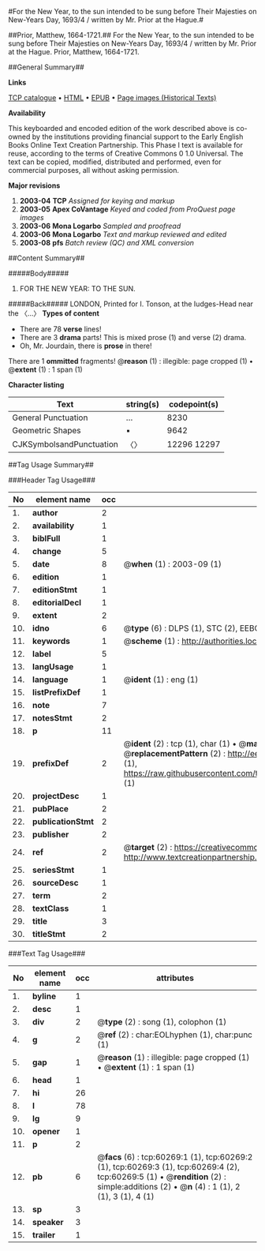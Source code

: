 #For the New Year, to the sun intended to be sung before Their Majesties on New-Years Day, 1693/4 / written by Mr. Prior at the Hague.#

##Prior, Matthew, 1664-1721.##
For the New Year, to the sun intended to be sung before Their Majesties on New-Years Day, 1693/4 / written by Mr. Prior at the Hague.
Prior, Matthew, 1664-1721.

##General Summary##

**Links**

[TCP catalogue](http://www.ota.ox.ac.uk/tcp/)  • 
[HTML](http://tei.it.ox.ac.uk/tcp/Texts-HTML/free/A55/A55906.html)  • 
[EPUB](http://tei.it.ox.ac.uk/tcp/Texts-EPUB/free/A55/A55906.epub) • 
[Page images (Historical Texts)](https://data.historicaltexts.jisc.ac.uk/view?pubId=eebo-12361986e&pageId=eebo-12361986e-60269-1)

**Availability**

This keyboarded and encoded edition of the
	       work described above is co-owned by the institutions
	       providing financial support to the Early English Books
	       Online Text Creation Partnership. This Phase I text is
	       available for reuse, according to the terms of Creative
	       Commons 0 1.0 Universal. The text can be copied,
	       modified, distributed and performed, even for
	       commercial purposes, all without asking permission.

**Major revisions**

1. __2003-04__ __TCP__ *Assigned for keying and markup*
1. __2003-05__ __Apex CoVantage__ *Keyed and coded from ProQuest page images*
1. __2003-06__ __Mona Logarbo__ *Sampled and proofread*
1. __2003-06__ __Mona Logarbo__ *Text and markup reviewed and edited*
1. __2003-08__ __pfs__ *Batch review (QC) and XML conversion*

##Content Summary##

#####Body#####

1. FOR THE NEW YEAR: TO THE SUN.

#####Back#####
LONDON, Printed for I. Tonson, at the Iudges-Head near the 〈…〉
**Types of content**

  * There are 78 **verse** lines!
  * There are 3 **drama** parts! This is mixed prose (1) and verse (2) drama.
  * Oh, Mr. Jourdain, there is **prose** in there!

There are 1 **ommitted** fragments! 
 @__reason__ (1) : illegible: page cropped (1)  •  @__extent__ (1) : 1 span (1)

**Character listing**


|Text|string(s)|codepoint(s)|
|---|---|---|
|General Punctuation|…|8230|
|Geometric Shapes|▪|9642|
|CJKSymbolsandPunctuation|〈〉|12296 12297|

##Tag Usage Summary##

###Header Tag Usage###

|No|element name|occ|attributes|
|---|---|---|---|
|1.|__author__|2||
|2.|__availability__|1||
|3.|__biblFull__|1||
|4.|__change__|5||
|5.|__date__|8| @__when__ (1) : 2003-09 (1)|
|6.|__edition__|1||
|7.|__editionStmt__|1||
|8.|__editorialDecl__|1||
|9.|__extent__|2||
|10.|__idno__|6| @__type__ (6) : DLPS (1), STC (2), EEBO-CITATION (1), OCLC (1), VID (1)|
|11.|__keywords__|1| @__scheme__ (1) : http://authorities.loc.gov/ (1)|
|12.|__label__|5||
|13.|__langUsage__|1||
|14.|__language__|1| @__ident__ (1) : eng (1)|
|15.|__listPrefixDef__|1||
|16.|__note__|7||
|17.|__notesStmt__|2||
|18.|__p__|11||
|19.|__prefixDef__|2| @__ident__ (2) : tcp (1), char (1)  •  @__matchPattern__ (2) : ([0-9\-]+):([0-9IVX]+) (1), (.+) (1)  •  @__replacementPattern__ (2) : http://eebo.chadwyck.com/downloadtiff?vid=$1&page=$2 (1), https://raw.githubusercontent.com/textcreationpartnership/Texts/master/tcpchars.xml#$1 (1)|
|20.|__projectDesc__|1||
|21.|__pubPlace__|2||
|22.|__publicationStmt__|2||
|23.|__publisher__|2||
|24.|__ref__|2| @__target__ (2) : https://creativecommons.org/publicdomain/zero/1.0/ (1), http://www.textcreationpartnership.org/docs/. (1)|
|25.|__seriesStmt__|1||
|26.|__sourceDesc__|1||
|27.|__term__|2||
|28.|__textClass__|1||
|29.|__title__|3||
|30.|__titleStmt__|2||


###Text Tag Usage###

|No|element name|occ|attributes|
|---|---|---|---|
|1.|__byline__|1||
|2.|__desc__|1||
|3.|__div__|2| @__type__ (2) : song (1), colophon (1)|
|4.|__g__|2| @__ref__ (2) : char:EOLhyphen (1), char:punc (1)|
|5.|__gap__|1| @__reason__ (1) : illegible: page cropped (1)  •  @__extent__ (1) : 1 span (1)|
|6.|__head__|1||
|7.|__hi__|26||
|8.|__l__|78||
|9.|__lg__|9||
|10.|__opener__|1||
|11.|__p__|2||
|12.|__pb__|6| @__facs__ (6) : tcp:60269:1 (1), tcp:60269:2 (1), tcp:60269:3 (1), tcp:60269:4 (2), tcp:60269:5 (1)  •  @__rendition__ (2) : simple:additions (2)  •  @__n__ (4) : 1 (1), 2 (1), 3 (1), 4 (1)|
|13.|__sp__|3||
|14.|__speaker__|3||
|15.|__trailer__|1||
